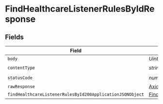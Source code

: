 # FindHealthcareListenerRulesByIdResponse


## Fields

| Field                                                                                                                             | Type                                                                                                                              | Required                                                                                                                          | Description                                                                                                                       |
| --------------------------------------------------------------------------------------------------------------------------------- | --------------------------------------------------------------------------------------------------------------------------------- | --------------------------------------------------------------------------------------------------------------------------------- | --------------------------------------------------------------------------------------------------------------------------------- |
| `body`                                                                                                                            | *Uint8Array*                                                                                                                      | :heavy_minus_sign:                                                                                                                | N/A                                                                                                                               |
| `contentType`                                                                                                                     | *string*                                                                                                                          | :heavy_check_mark:                                                                                                                | N/A                                                                                                                               |
| `statusCode`                                                                                                                      | *number*                                                                                                                          | :heavy_check_mark:                                                                                                                | N/A                                                                                                                               |
| `rawResponse`                                                                                                                     | [AxiosResponse>](https://axios-http.com/docs/res_schema)                                                                          | :heavy_minus_sign:                                                                                                                | N/A                                                                                                                               |
| `findHealthcareListenerRulesById200ApplicationJSONObject`                                                                         | [FindHealthcareListenerRulesById200ApplicationJSON](../../models/operations/findhealthcarelistenerrulesbyid200applicationjson.md) | :heavy_minus_sign:                                                                                                                | OK                                                                                                                                |